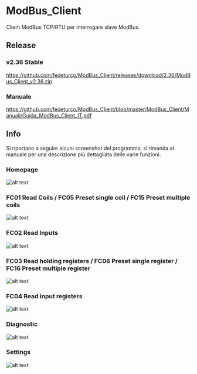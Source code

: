# ModBus_Client
Client ModBus TCP/RTU per interrogare slave ModBus.

## Release

### v2.36 Stable
https://github.com/fedeturco/ModBus_Client/releases/download/2.36/ModBus_Client_v2.36.zip

### Manuale
https://github.com/fedeturco/ModBus_Client/blob/master/ModBus_Client/Manuali/Guida_ModBus_Client_IT.pdf

## Info

Si riportano a seguire alcuni screenshot del programma, si rimanda al manuale per una descrizione più dettagliata delle varie funzioni. 

### Homepage

![alt text](https://github.com/fedeturco/ModBus_Client/blob/master/ModBus_Client/Img/ModBus_Client_Home_00.PNG?raw=true)

### FC01 Read Coils / FC05 Preset single coil / FC15 Preset multiple coils 

![alt text](https://github.com/fedeturco/ModBus_Client/blob/master/ModBus_Client/Img/ModBus_Client_Coils_00.PNG?raw=true)

### FC02 Read Inputs

![alt text](https://github.com/fedeturco/ModBus_Client/blob/master/ModBus_Client/Img/ModBus_Client_Inputs_00.PNG?raw=true)

### FC03 Read holding registers / FC06 Preset single register / FC16 Preset multiple register

![alt text](https://github.com/fedeturco/ModBus_Client/blob/master/ModBus_Client/Img/ModBus_Client_HoldingReg_00.PNG?raw=true)

### FC04 Read input registers

![alt text](https://github.com/fedeturco/ModBus_Client/blob/master/ModBus_Client/Img/ModBus_Client_inputReg_00.PNG?raw=true)

### Diagnostic

![alt text](https://github.com/fedeturco/ModBus_Client/blob/master/ModBus_Client/Img/ModBus_Client_Diagnostic_00.PNG?raw=true)

### Settings

![alt text](https://github.com/fedeturco/ModBus_Client/blob/master/ModBus_Client/Img/ModBus_Client_Settings_00.PNG?raw=true)
